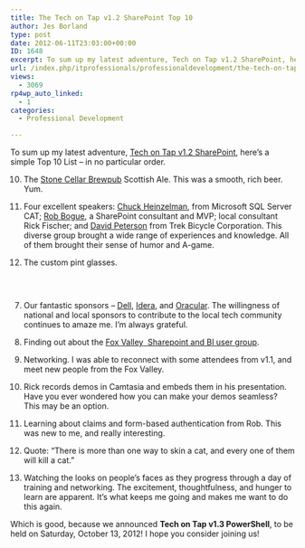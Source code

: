 ```yaml
---
title: The Tech on Tap v1.2 SharePoint Top 10
author: Jes Borland
type: post
date: 2012-06-11T23:03:00+00:00
ID: 1648
excerpt: To sum up my latest adventure, Tech on Tap v1.2 SharePoint, here’s a simple Top 10 List – in no particular order.
url: /index.php/itprofessionals/professionaldevelopment/the-tech-on-tap-v1/
views:
  - 3069
rp4wp_auto_linked:
  - 1
categories:
  - Professional Development

---
```

To sum up my latest adventure, [Tech on Tap v1.2 SharePoint][1], here’s a simple Top 10 List – in no particular order.

10. The [Stone Cellar Brewpub][2] Scottish Ale. This was a smooth, rich beer. Yum.

9. Four excellent speakers: [Chuck Heinzelman][3], from Microsoft SQL Server CAT; [Rob Bogue][4], a SharePoint consultant and MVP; local consultant Rick Fischer; and [David Peterson][5] from Trek Bicycle Corporation. This diverse group brought a wide range of experiences and knowledge. All of them brought their sense of humor and A-game.

8. The custom pint glasses.

 

<p style="text-align: center;">
  <img src="/wp-content/uploads/users/grrlgeek/ToT12Beer.jpg?mtime=1339462924" alt="" />
</p>

7. Our fantastic sponsors – [Dell][6], [Idera][7], and [Oracular][8]. The willingness of national and local sponsors to contribute to the local tech community continues to amaze me. I’m always grateful.

6. Finding out about the [Fox Valley  Sharepoint and BI user group][9].

5. Networking. I was able to reconnect with some attendees from v1.1, and meet new people from the Fox Valley.

4. Rick records demos in Camtasia and embeds them in his presentation. Have you ever wondered how you can make your demos seamless? This may be an option.

3. Learning about claims and form-based authentication from Rob. This was new to me, and really interesting.

2. Quote: “There is more than one way to skin a cat, and every one of them will kill a cat.”

1. Watching the looks on people’s faces as they progress through a day of training and networking. The excitement, thoughtfulness, and hunger to learn are apparent. It’s what keeps me going and makes me want to do this again.

Which is good, because we announced **Tech on Tap v1.3 PowerShell**, to be held on Saturday, October 13, 2012! I hope you consider joining us!

 [1]: http://www.techontap.org/
 [2]: http://stonecellarbrewpub.com/
 [3]: https://twitter.com/#!/SQLBoyWonder
 [4]: https://twitter.com/#!/RobBogue
 [5]: https://twitter.com/#!/SPRookie1
 [6]: http://www.dell.com/
 [7]: http://www.idera.com/Content/Home.aspx
 [8]: http://www.oracular.com/site/
 [9]: http://www.linkedin.com/groups?gid=3012906